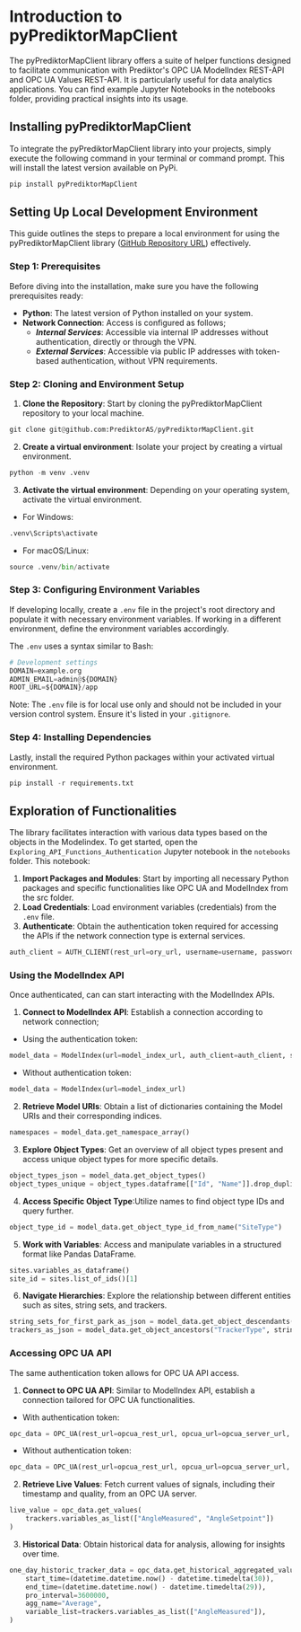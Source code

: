 # Introduction to pyPrediktorMapClient

The pyPrediktorMapClient library offers a suite of helper functions designed to facilitate communication with Prediktor's OPC UA ModelIndex REST-API and OPC UA Values REST-API. It is particularly useful for data analytics applications. You can find example Jupyter Notebooks in the notebooks folder, providing practical insights into its usage.

## Installing pyPrediktorMapClient

To integrate the pyPrediktorMapClient library into your projects, simply execute the following command in your terminal or command prompt. This will install the latest version available on PyPi. 
```python
pip install pyPrediktorMapClient
```

## Setting Up Local Development Environment
This guide outlines the steps to prepare a local environment for using the pyPrediktorMapClient library ([GitHub Repository URL](https://github.com/PrediktorAS/pyPrediktorMapClient)) effectively.

### Step 1: Prerequisites
Before diving into the installation, make sure you have the following prerequisites ready:
- **Python**: The latest version of Python installed on your system.
- **Network Connection**: Access is configured as follows;
    - ***Internal Services***: Accessible via internal IP addresses without authentication, directly or through the VPN.
    - ***External Services***: Accessible via public IP addresses with token-based authentication, without VPN requirements. 

### Step 2: Cloning and Environment Setup

1. **Clone the Repository**: Start by cloning the pyPrediktorMapClient repository to your local machine.
```python
git clone git@github.com:PrediktorAS/pyPrediktorMapClient.git
```

2. **Create a virtual environment**: Isolate your project by creating a virtual environment.
```python
python -m venv .venv
```
3. **Activate the virtual environment**: Depending on your operating system, activate the virtual environment.
- For Windows:
```python
.venv\Scripts\activate
```
- For  macOS/Linux:
```python
source .venv/bin/activate
```

### Step 3: Configuring Environment Variables

If developing locally, create a `.env` file in the project's root directory and populate it with necessary environment variables. If working in a different environment, define the environment variables accordingly.

The `.env` uses a syntax similar to Bash:
```python
# Development settings
DOMAIN=example.org
ADMIN_EMAIL=admin@${DOMAIN}
ROOT_URL=${DOMAIN}/app
```

Note: The `.env` file is for local use only and should not be included in your version control system. Ensure it's listed in your `.gitignore`.

### Step 4: Installing Dependencies

Lastly, install the required Python packages within your activated virtual environment.
```python
pip install -r requirements.txt
```

## Exploration of Functionalities 
The library facilitates interaction with various data types based on the objects in the Modelindex. To get started, open the `Exploring_API_Functions_Authentication` Jupyter notebook in the `notebooks` folder. This notebook:
1. **Import Packages and Modules**: Start by importing all necessary Python packages and specific functionalities like OPC UA and ModelIndex from the src folder.
3. **Load Credentials**: Load environment variables (credentials) from the `.env` file.
4. **Authenticate**: Obtain the authentication token required for accessing the APIs if the network connection type is external services.
```python
auth_client = AUTH_CLIENT(rest_url=ory_url, username=username, password=password)
```

### Using the ModelIndex API
Once authenticated, can can start interacting with the ModelIndex APIs.  
1. **Connect to ModelIndex API**: Establish a connection according to network connection;
- Using the authentication token:
```python
model_data = ModelIndex(url=model_index_url, auth_client=auth_client, session=auth_client.session)
```
- Without authentication token:
```python
model_data = ModelIndex(url=model_index_url)
```
2. **Retrieve Model URIs**: Obtain a list of dictionaries containing the Model URIs and their corresponding indices.
```python
namespaces = model_data.get_namespace_array()
```
3. **Explore Object Types**: Get an overview of all object types present and access unique object types for more specific details. 
```python
object_types_json = model_data.get_object_types()
object_types_unique = object_types.dataframe[["Id", "Name"]].drop_duplicates()
```
4. **Access Specific Object Type**:Utilize names to find object type IDs and query further.
```python
object_type_id = model_data.get_object_type_id_from_name("SiteType")
```
5. **Work with Variables**: Access and manipulate variables in a structured format like Pandas DataFrame.
```python
sites.variables_as_dataframe()
site_id = sites.list_of_ids()[1]
```
6. **Navigate Hierarchies**: Explore the relationship between different entities such as sites, string sets, and trackers.
```python
string_sets_for_first_park_as_json = model_data.get_object_descendants("StringSetType", [site_id], "PV_Assets")
trackers_as_json = model_data.get_object_ancestors("TrackerType", string_sets_for_first_park.list_of_ids(), "PV_Serves")
```

### Accessing OPC UA API
The same authentication token allows for OPC UA API access.  
1. **Connect to OPC UA API**: Similar to ModelIndex API, establish a connection tailored for OPC UA functionalities.
- With authentication token:
```python
opc_data = OPC_UA(rest_url=opcua_rest_url, opcua_url=opcua_server_url, namespaces=namespace_list, auth_client=auth_client)
```
- Without authentication token:
```python
opc_data = OPC_UA(rest_url=opcua_rest_url, opcua_url=opcua_server_url, namespaces=namespace_list)
```
2. **Retrieve Live Values**: Fetch current values of signals, including their timestamp and quality, from an OPC UA server.
```python
live_value = opc_data.get_values(
    trackers.variables_as_list(["AngleMeasured", "AngleSetpoint"])
)
```
3. **Historical Data**: Obtain historical data for analysis, allowing for insights over time.  
```python
one_day_historic_tracker_data = opc_data.get_historical_aggregated_values(
    start_time=(datetime.datetime.now() - datetime.timedelta(30)),
    end_time=(datetime.datetime.now() - datetime.timedelta(29)),
    pro_interval=3600000,
    agg_name="Average",
    variable_list=trackers.variables_as_list(["AngleMeasured"]),
)
```

